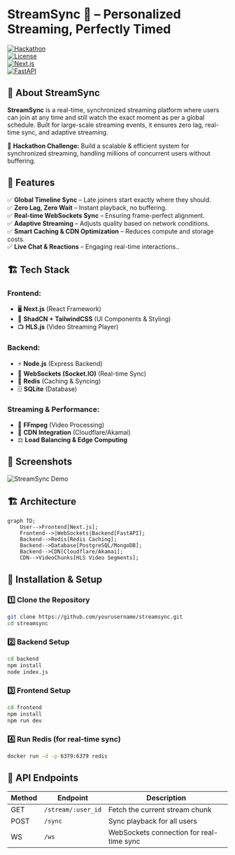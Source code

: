 # StreamSync 🚀 – Personalized Streaming, Perfectly Timed


[![Hackathon](https://img.shields.io/badge/Hackathon-Project-blue)](https://hackathon-link.com)  
[![License](https://img.shields.io/badge/License-MIT-green)](LICENSE)  
[![Next.js](https://img.shields.io/badge/Next.js-13-blue)](https://nextjs.org/)  
[![FastAPI](https://img.shields.io/badge/FastAPI-Python-green)](https://fastapi.tiangolo.com/)  

## 🚀 About StreamSync
**StreamSync** is a real-time, synchronized streaming platform where users can join at any time and still watch the exact moment as per a global schedule. Built for large-scale streaming events, it ensures zero lag, real-time sync, and adaptive streaming.

🎯 **Hackathon Challenge:** Build a scalable & efficient system for synchronized streaming, handling millions of concurrent users without buffering.  

## 🌟 Features
✅ **Global Timeline Sync** – Late joiners start exactly where they should.  
✅ **Zero Lag, Zero Wait** – Instant playback, no buffering.  
✅ **Real-time WebSockets Sync** – Ensuring frame-perfect alignment.  
✅ **Adaptive Streaming** – Adjusts quality based on network conditions.  
✅ **Smart Caching & CDN Optimization** – Reduces compute and storage costs.  
✅ **Live Chat & Reactions** – Engaging real-time interactions..  

## 🏗 Tech Stack
### **Frontend:**
- 🖥 **Next.js** (React Framework)
- 🎨 **ShadCN + TailwindCSS** (UI Components & Styling)
- 📺 **HLS.js** (Video Streaming Player)

### **Backend:**
- ⚡ **Node.js** (Express Backend)
- 🔌 **WebSockets (Socket.IO)** (Real-time Sync)
- 🔄 **Redis** (Caching & Syncing)
- 🗄 **SQLite** (Database)

### **Streaming & Performance:**
- 📼 **FFmpeg** (Video Processing)
- 🚀 **CDN Integration** (Cloudflare/Akamai)
- ⚖ **Load Balancing & Edge Computing**

## 📸 Screenshots
![StreamSync Demo](https://yourimageurl.com/demo.png)  

## 🏗 Architecture
```mermaid
graph TD;
    User-->Frontend[Next.js];
    Frontend-->|WebSockets|Backend[FastAPI];
    Backend-->Redis[Redis Caching];
    Backend-->Database[PostgreSQL/MongoDB];
    Backend-->CDN[Cloudflare/Akamai];
    CDN-->VideoChunks[HLS Video Segments];
```

## 🚀 Installation & Setup
### **1️⃣ Clone the Repository**
```sh
git clone https://github.com/yourusername/streamsync.git
cd streamsync
```
### **2️⃣ Backend Setup**
```sh
cd backend
npm install
node index.js
```
### **3️⃣ Frontend Setup**
```sh
cd frontend
npm install
npm run dev
```
### **4️⃣ Run Redis (for real-time sync)**
```sh
docker run -d -p 6379:6379 redis
```

## 📖 API Endpoints
| Method | Endpoint | Description |
|--------|-------------|--------------|
| GET | `/stream/:user_id` | Fetch the current stream chunk |
| POST | `/sync` | Sync playback for all users |
| WS | `/ws` | WebSockets connection for real-time sync |

